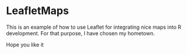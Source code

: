 # LeafletMaps
This is an example of how to use Leaflet for integrating nice maps into R development. For that purpose, I have chosen my hometown. 

Hope you like it

